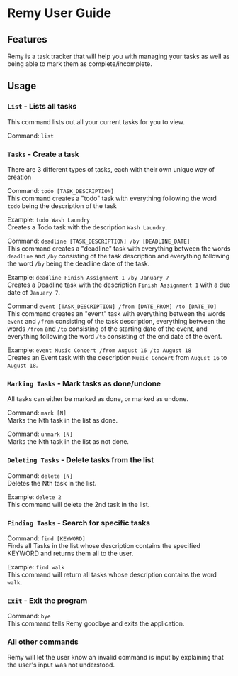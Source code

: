 # Remy User Guide

## Features 

Remy is a task tracker that will help you with managing your tasks as well as being able to mark them as complete/incomplete.

## Usage

### `List` - Lists all tasks

This command lists out all your current tasks for you to view.

Command: `list`

### `Tasks` - Create a task

There are 3 different types of tasks, each with their own unique way of creation

Command: `todo [TASK_DESCRIPTION]`\
This command creates a "todo" task with everything following the word `todo` being the description of the task

Example: `todo Wash Laundry`\
Creates a Todo task with the description `Wash Laundry`.

Command: `deadline [TASK_DESCRIPTION] /by [DEADLINE_DATE]`\
This command creates a "deadline" task with everything between the words `deadline` and `/by` consisting of the task description
and everything following the word `/by` being the deadline date of the task.

Example: `deadline Finish Assignment 1 /by January 7`\
Creates a Deadline task with the description `Finish Assignment 1` with a due date of `January 7`.

Command `event [TASK_DESCRIPTION] /from [DATE_FROM] /to [DATE_TO]`\
This command creates an "event" task with everything between the words `event` and `/from` consisting of the task description,
everything between the words `/from` and `/to` consisting of the starting date of the event, and everything following the word
`/to` consisting of the end date of the event.

Example: `event Music Concert /from August 16 /to August 18`\
Creates an Event task with the description `Music Concert` from `August 16` to `August 18`.

### `Marking Tasks` - Mark tasks as done/undone
All tasks can either be marked as done, or marked as undone.

Command: `mark [N]`\
Marks the Nth task in the list as done.

Command: `unmark [N]`\
Marks the Nth task in the list as not done.

### `Deleting Tasks` - Delete tasks from the list

Command: `delete [N]`\
Deletes the Nth task in the list.

Example: `delete 2`\
This command will delete the 2nd task in the list.

### `Finding Tasks` - Search for specific tasks

Command: `find [KEYWORD]`\
Finds all Tasks in the list whose description contains the specified KEYWORD and returns them all to the user.

Example: `find walk`\
This command will return all tasks whose description contains the word `walk`.

### `Exit` - Exit the program

Command: `bye`\
This command tells Remy goodbye and exits the application.

### All other commands
Remy will let the user know an invalid command is input by explaining that the user's input was not understood.
